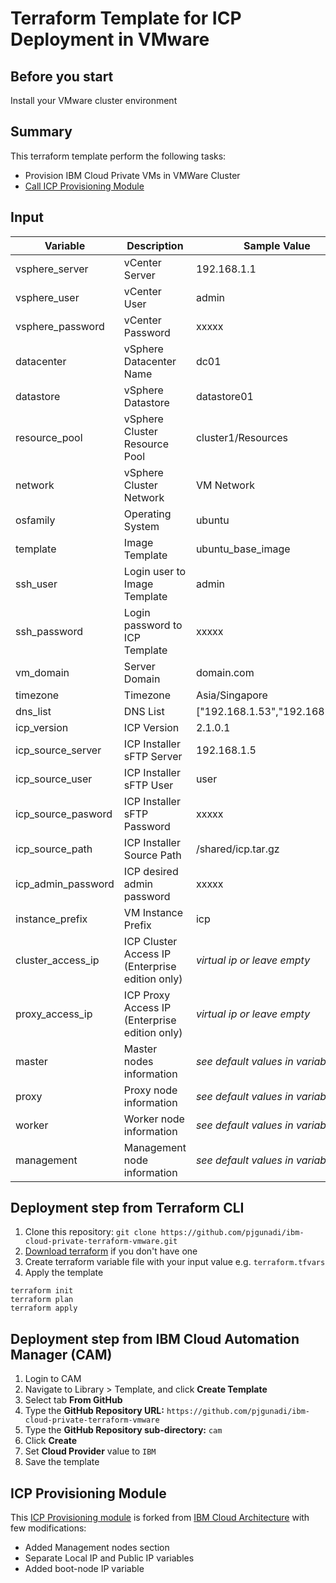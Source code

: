 # Terraform Template for ICP Deployment in VMware

## Before you start
Install your VMware cluster environment

## Summary
This terraform template perform the following tasks:
- Provision IBM Cloud Private VMs in VMWare Cluster
- [Call ICP Provisioning Module](https://github.com/pjgunadi/terraform-module-icp-deploy)

## Input
| Variable      | Description    | Sample Value |
| ------------- | -------------- | ------------ |
| vsphere_server| vCenter Server | 192.168.1.1  |
| vsphere_user  | vCenter User   | admin |
| vsphere_password | vCenter Password | xxxxx |
| datacenter | vSphere Datacenter Name | dc01 |
| datastore | vSphere Datastore | datastore01 |
| resource_pool | vSphere Cluster Resource Pool | cluster1/Resources |
| network | vSphere Cluster Network | VM Network |
| osfamily | Operating System | ubuntu |
| template | Image Template | ubuntu_base_image |
| ssh_user | Login user to Image Template | admin |
| ssh_password | Login password to ICP Template | xxxxx |
| vm_domain | Server Domain | domain.com |
| timezone | Timezone | Asia/Singapore |
| dns_list | DNS List | ["192.168.1.53","192.168.1.54"] |
| icp_version | ICP Version | 2.1.0.1 |
| icp_source_server | ICP Installer sFTP Server | 192.168.1.5 |
| icp_source_user | ICP Installer sFTP User | user |
| icp_source_pasword | ICP Installer sFTP Password | xxxxx |
| icp_source_path | ICP Installer Source Path | /shared/icp.tar.gz |
| icp_admin_password | ICP desired admin password | xxxxx |
| instance_prefix | VM Instance Prefix | icp |
| cluster_access_ip | ICP Cluster Access IP (Enterprise edition only) | *virtual ip or leave empty* |
| proxy_access_ip | ICP Proxy Access IP (Enterprise edition only) | *virtual ip or leave empty* |
| master | Master nodes information | *see default values in variables.tf* |
| proxy | Proxy node information | *see default values in variables.tf* |
| worker | Worker node information | *see default values in variables.tf* |
| management | Management node information | *see default values in variables.tf* |

## Deployment step from Terraform CLI
1. Clone this repository: `git clone https://github.com/pjgunadi/ibm-cloud-private-terraform-vmware.git`
2. [Download terraform](https://www.terraform.io/) if you don't have one
3. Create terraform variable file with your input value e.g. `terraform.tfvars`
4. Apply the template
```
terraform init
terraform plan
terraform apply
```

## Deployment step from IBM Cloud Automation Manager (CAM)
1. Login to CAM
2. Navigate to Library > Template, and click **Create Template**
3. Select tab **From GitHub**
4. Type the **GitHub Repository URL:** `https://github.com/pjgunadi/ibm-cloud-private-terraform-vmware`
5. Type the **GitHub Repository sub-directory:** `cam`
6. Click **Create**
7. Set **Cloud Provider** value to `IBM`
8. Save the template

## ICP Provisioning Module
This [ICP Provisioning module](https://github.com/pjgunadi/terraform-module-icp-deploy) is forked from [IBM Cloud Architecture](https://github.com/ibm-cloud-architecture/terraform-module-icp-deploy)
with few modifications:
- Added Management nodes section
- Separate Local IP and Public IP variables
- Added boot-node IP variable

